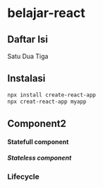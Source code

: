 # belajar-react

## Daftar Isi
Satu
Dua
Tiga



## Instalasi

```bash
npx install create-react-app
npx creat-react-app myapp
```
## Component2

#### Statefull component

##### Stateless component

### Lifecycle
